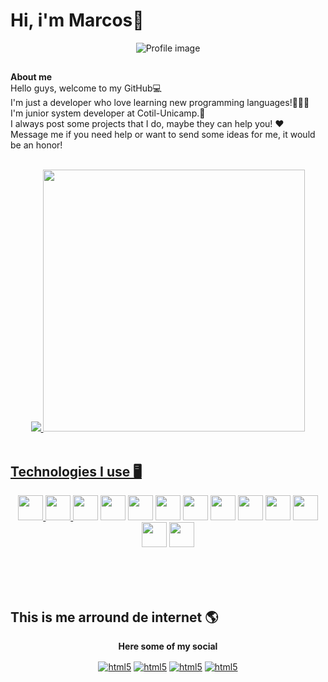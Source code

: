 # Hi, i'm Marcos👋
<div align="center">

![Profile image](https://github.com/marcosjr1307/marcosjr1307/assets/113704716/ccc2fe7d-5774-45d4-8caf-39777f7f6fdb)

</div>

##
**About me** <br/>
Hello guys, welcome to my GitHub💻 <br/>
I'm just a developer who love learning new programming languages!👨🏻‍💻<br/> 
I'm junior system developer at Cotil-Unicamp.🎒 <br/>
I always post some projects that I do, maybe they can help you! ♥️ <br/>
Message me if you need help or want to send some ideas for me, it would be an honor! <br/>

<br/>

<div align="center">
<a href="https://www.w3.org/Style/CSS/Overview.en.html" target="_blank">
<img heigh="400" src="https://github-readme-stats.vercel.app/api?username=marcosjr1307&show_icons=true&theme=dracula"/>
<img heigh="1000" width="419"  src="https://github-readme-stats.vercel.app/api/top-langs/?username=marcosjr1307&layout=compact&theme=dracula"/>
</div>

<br/>

## Technologies I use 🖥️

<div align="center" style="display: inline_block">
  <a href="https://www.php.net/" target="_blank"><img heigh="30" width="40" src="https://cdn.jsdelivr.net/gh/devicons/devicon/icons/php/php-plain.svg"/>
</a>
  <a href="https://www.w3.org/html/" target="_blank"><img heigh="30" width="40" src="https://cdn.jsdelivr.net/gh/devicons/devicon/icons/html5/html5-plain-wordmark.svg" />
</a>
  <a href="https://www.w3.org/Style/CSS/Overview.en.html" target="_blank"><img heigh="30" width="40" src="https://cdn.jsdelivr.net/gh/devicons/devicon/icons/css3/css3-plain-wordmark.svg" /></a>
  <a href="https://www.java.com/pt-BR/" target="_blank"><img heigh="30" width="40" src="https://cdn.jsdelivr.net/gh/devicons/devicon/icons/java/java-original-wordmark.svg" /></a>
  <a href="https://developer.mozilla.org/pt-BR/docs/Web/JavaScript" target="_blank"><img heigh="30" width="40" src="https://cdn.jsdelivr.net/gh/devicons/devicon/icons/javascript/javascript-plain.svg" /></a>
  <a href="https://learn.microsoft.com/pt-br/cpp/c-language/?view=msvc-170" target="_blank"><img heigh="30" width="40" src="https://cdn.jsdelivr.net/gh/devicons/devicon/icons/c/c-plain.svg" /></a>
  <a href="https://learn.microsoft.com/pt-br/cpp/?view=msvc-170" target="_blank"><img heigh="30" width="40" src="https://cdn.jsdelivr.net/gh/devicons/devicon/icons/csharp/csharp-plain.svg" /></a>
  <a href="https://cplusplus.com/" target="_blank"><img heigh="30" width="40" src="https://cdn.jsdelivr.net/gh/devicons/devicon/icons/cplusplus/cplusplus-plain.svg" /></a>
  <a href="https://getbootstrap.com/" target="_blank"><img heigh="30" width="40" src="https://cdn.jsdelivr.net/gh/devicons/devicon/icons/bootstrap/bootstrap-plain-wordmark.svg" /></a>
  <a href="https://git-scm.com/" target="_blank"><img heigh="30" width="40" src="https://cdn.jsdelivr.net/gh/devicons/devicon/icons/git/git-plain.svg" /></a>
  <a href="https://www.mysql.com/" target="_blank"><img heigh="30" width="40" src="https://cdn.jsdelivr.net/gh/devicons/devicon/icons/mysql/mysql-original-wordmark.svg" /></a>
  <a href="https://www.arduino.cc/" target="_blank"><img heigh="30" width="40" src="https://cdn.jsdelivr.net/gh/devicons/devicon/icons/arduino/arduino-original-wordmark.svg" /></a>
  <a href="https://www.python.org/" target="_blank"><img heigh="30" width="40" src="https://cdn.jsdelivr.net/gh/devicons/devicon/icons/python/python-original-wordmark.svg" /></a>
</div>

<br/><br/><br/>

## This is me arround de internet 🌎

<div align="center">
  
 **Here some of my social** 
 
</div>
<div align="center" style="display: inline_block">
  <a href="https://www.instagram.com/dixx.m4rquinhos/" target="_blank"><img align="center" alt="html5" src="https://img.shields.io/badge/Instagram-E4405F?style=for-the-badge&logo=instagram&logoColor=white" target="_blank"></a>
  <a href="https://www.youtube.com/channel/UCAyrUZSHU-lDl-SpzmFRiCw" target="_blank"><img align="center" alt="html5" src="https://img.shields.io/badge/YouTube-FF0000?style=for-the-badge&logo=youtube&logoColor=white" target="_blank"></a>
  <a href="https://www.twitch.tv/marcosjr1307" target="_blank"><img align="center" alt="html5" src="https://img.shields.io/badge/Twitch-9146FF?style=for-the-badge&logo=twitch&logoColor=white" target="_blank"></a>
  <a href="mailto:mesqmamjr@gmail.com" target="_blank"><img align="center" alt="html5" src="https://img.shields.io/badge/Gmail-D14836?style=for-the-badge&logo=gmail&logoColor=white" target="_blank"></a>
</div>
          

